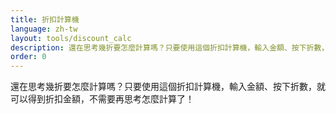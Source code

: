 ```yaml
---
title: 折扣計算機
language: zh-tw
layout: tools/discount_calc
description: 還在思考幾折要怎麼計算嗎？只要使用這個折扣計算機，輸入金額、按下折數，就可以得到折扣金額，不需要再思考怎麼計算了！
order: 0
---
```


還在思考幾折要怎麼計算嗎？只要使用這個折扣計算機，輸入金額、按下折數，就可以得到折扣金額，不需要再思考怎麼計算了！